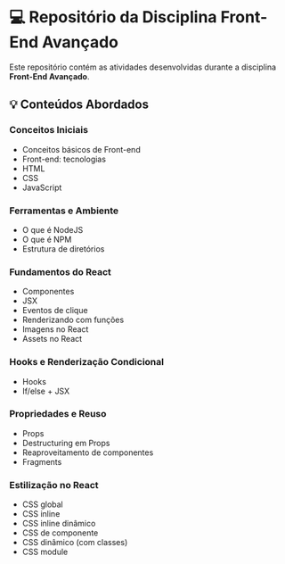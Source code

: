 # 💻 Repositório da Disciplina Front-End Avançado

Este repositório contém as atividades desenvolvidas durante a disciplina **Front-End Avançado**.

## 💡 Conteúdos Abordados

### Conceitos Iniciais
- Conceitos básicos de Front-end  
- Front-end: tecnologias 
- HTML
- CSS
- JavaScript 

### Ferramentas e Ambiente
- O que é NodeJS  
- O que é NPM  
- Estrutura de diretórios  

### Fundamentos do React
- Componentes  
- JSX  
- Eventos de clique  
- Renderizando com funções  
- Imagens no React  
- Assets no React  

### Hooks e Renderização Condicional
- Hooks  
- If/else + JSX  

### Propriedades e Reuso
- Props  
- Destructuring em Props  
- Reaproveitamento de componentes  
- Fragments  

### Estilização no React
- CSS global  
- CSS inline  
- CSS inline dinâmico  
- CSS de componente  
- CSS dinâmico (com classes)  
- CSS module  
